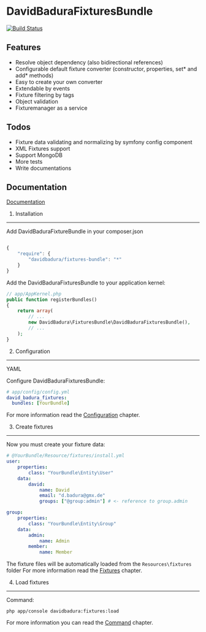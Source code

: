 DavidBaduraFixturesBundle
=========================

[![Build Status](https://secure.travis-ci.org/DavidBadura/FixturesBundle.png)](http://travis-ci.org/DavidBadura/FixturesBundle)


Features
--------

* Resolve object dependency (also bidirectional references)
* Configurable default fixture converter (constructor, properties, set* and add* methods)
* Easy to create your own converter
* Extendable by events
* Fixture filtering by tags
* Object validation
* Fixturemanager as a service

Todos
-----

* Fixture data validating and normalizing by symfony config component
* XML Fixtures support
* Support MongoDB
* More tests
* Write documentations

Documentation
-------------

[Documentation](Ressources/doc/index.md)


1. Installation
---------------

Add DavidBaduraFixtureBundle in your composer.json

``` js

{
    "require": {
        "davidbadura/fixtures-bundle": "*"
    }
}

```

Add the DavidBaduraFixturesBundle to your application kernel:

``` php
// app/AppKernel.php
public function registerBundles()
{
    return array(
        // ...
        new DavidBadura\FixturesBundle\DavidBaduraFixturesBundle(),
        // ...
    );
}
```

2. Configuration
----------------
YAML

Configure DavidBaduraFixturesBundle:

``` yaml
# app/config/config.yml
david_badura_fixtures:
  bundles: [YourBundle]
```

For more information read the [Configuration](Ressources/doc/configuration.md) chapter.

3. Create fixtures
---------------

Now you must create your fixture data:

``` yaml
# @YourBundle/Resource/fixtures/install.yml
user:
    properties:
        class: "YourBundle\Entity\User"
    data:
        david:
            name: David
            email: "d.badura@gmx.de"
            groups: ["@group:admin"] # <- reference to group.admin

group:
    properties:
        class: "YourBundle\Entity\Group"
    data:
        admin:
            name: Admin
        member:
            name: Member
```
The fixture files will be automatically loaded from the `Resources\fixtures` folder
For more information read the [Fixtures](Ressources/doc/fixtures.md) chapter.

4. Load fixtures
----------------

Command:

``` shell
php app/console davidbadura:fixtures:load
```
For more information you can read the [Command](Ressources/doc/command.md) chapter.

